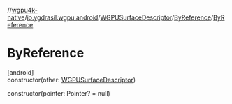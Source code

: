 //[wgpu4k-native](../../../../index.md)/[io.ygdrasil.wgpu.android](../../index.md)/[WGPUSurfaceDescriptor](../index.md)/[ByReference](index.md)/[ByReference](-by-reference.md)

# ByReference

[android]\
constructor(other: [WGPUSurfaceDescriptor](../index.md))

constructor(pointer: Pointer? = null)